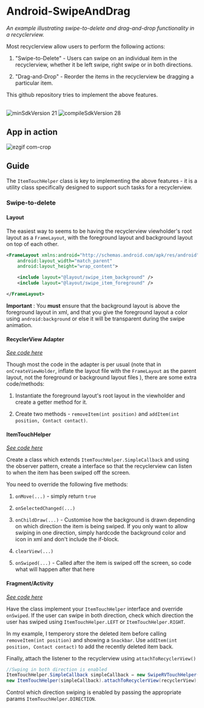 # Android-SwipeAndDrag

_An example illustrating swipe-to-delete and drag-and-drop functionality in a recyclerview._

Most recyclerview allow users to perform the following actions:

1. "Swipe-to-Delete" - Users can swipe on an individual item in the recyclerview, whether it be left swipe, right swipe or in both directions.

2. "Drag-and-Drop" - Reorder the items in the recyclerview be dragging a particular item.

This github repository tries to implement the above features.

<br>
<img src="https://img.shields.io/badge/minSdkVersion-26-red.svg?style=true" alt="minSdkVersion 21" data-canonical-src="https://img.shields.io/badge/minSdkVersion-24-red.svg?style=true" style="max-width:100%;">
<img src=https://img.shields.io/badge/compileSdkVersion-28-brightgreen.svg alt="compileSdkVersion 28" data-canonical-src="https://img.shields.io/badge/compileSdkVersion-27-yellow.svg?style=true" style="max-width:100%;">

## App in action

![ezgif com-crop](https://user-images.githubusercontent.com/39665412/50549419-899eee00-0c97-11e9-9333-279aa9f3ae24.gif)

## Guide
The `ItemTouchHelper` class is key to implementing the above features - it is a utility class specifically designed to support such tasks for a recyclerview.

### Swipe-to-delete

#### Layout

The easiest way to seems to be having the recyclerview viewholder's root layout as a `FrameLayout`, with the foreground layout and background layout on top of each other.

```xml
<FrameLayout xmlns:android="http://schemas.android.com/apk/res/android"
    android:layout_width="match_parent"
    android:layout_height="wrap_content">

    <include layout="@layout/swipe_item_background" />
    <include layout="@layout/swipe_item_foreground" />

</FrameLayout>
```

__Important__ : You __must__ ensure that the background layout is above the foreground layout in xml, and that you give the foreground layout a color using `android:background` or else it will be transparent during the swipe animation.

#### RecyclerView Adapter

[_See code here_](https://github.com/wRorsjakz/Android-SwipeAndDrag/blob/master/app/src/main/java/com/example/user/swipeanddrag/Swipe/SwipeRVAdapter.java)

Though most the code in the adapter is per usual (note that in `onCreateViewHolder`, inflate the layout file with the `FrameLayout` as the parent layout, not the foreground or background layout files ), there are some extra code/methods:

1. Instantiate the foreground layout's root layout in the viewholder and create a getter method for it.

2. Create two methods - `removeItem(int position)` and `addItem(int position, Contact contact)`.

#### ItemTouchHelper

[_See code here_](https://github.com/wRorsjakz/Android-SwipeAndDrag/blob/master/app/src/main/java/com/example/user/swipeanddrag/Swipe/SwipeRVTouchHelper.java)

Create a class which extends `ItemTouchHelper.SimpleCallback` and using the observer pattern, create a interface so that the recyclerview can listen to when the item has been swiped off the screen.

You need to override the following five methods:

1. `onMove(...)` - simply return `true`

2. `onSelectedChanged(...)`

3. `onChildDraw(...)` - Customise how the background is drawn depending on which direction the item is being swiped. If you only want to allow swiping in one direction, simply hardcode the background color and icon in xml and don't include the if-block.

4. `clearView(...)`  

5. `onSwiped(...)` - Called after the item is swiped off the screen, so code what will happen after that here

#### Fragment/Activity

[_See code here_](https://github.com/wRorsjakz/Android-SwipeAndDrag/blob/master/app/src/main/java/com/example/user/swipeanddrag/Swipe/SwipeFragment.java)

Have the class implement your `ItemTouchHelper` interface and override `onSwiped`. If the user can swipe in both direction, check which direction the user has swiped using `ItemTouchHelper.LEFT` or `ItemTouchHelper.RIGHT`.

In my example, I temperory store the deleted item before calling `removeItem(int position)` and showing a `Snackbar`. Use `addItem(int position, Contact contact)` to add the recently deleted item back.

Finally, attach the listener to the recyclerview using `attachToRecyclerView()`
```java
//Swping in both direction is enabled
ItemTouchHelper.SimpleCallback simpleCallback = new SwipeRVTouchHelper(this,0,ItemTouchHelper.LEFT | ItemTouchHelper.RIGHT);
new ItemTouchHelper(simpleCallback).attachToRecyclerView(recyclerView);
```

Control which direction swiping is enabled by passing the appropriate params `ItemTouchHelper.DIRECTION`.